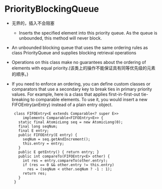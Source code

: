 # PriorityBlockingQueue
- 无界的，插入不会阻塞
    - Inserts the specified element into this priority queue. As the queue is unbounded, this method will never block.
- An unbounded blocking queue that uses the same ordering rules as class PriorityQueue and supplies blocking retrieval operations

- Operations on this class make no guarantees about the ordering of elements with equal priority.(该类上的操作不能保证具有同等优先级的元素的顺序。)

-  If you need to enforce an ordering, you can define custom classes or comparators that use a secondary key to break ties in primary priority values. For example, here is a class that applies first-in-first-out tie-breaking to comparable elements. To use it, you would insert a new FIFOEntry(anEntry) instead of a plain entry object.
    ```
     class FIFOEntry<E extends Comparable<? super E>>
         implements Comparable<FIFOEntry<E>> {
       static final AtomicLong seq = new AtomicLong(0);
       final long seqNum;
       final E entry;
       public FIFOEntry(E entry) {
         seqNum = seq.getAndIncrement();
         this.entry = entry;
       }
       public E getEntry() { return entry; }
       public int compareTo(FIFOEntry<E> other) {
         int res = entry.compareTo(other.entry);
         if (res == 0 && other.entry != this.entry)
           res = (seqNum < other.seqNum ? -1 : 1);
         return res;
       }
     }
    ```